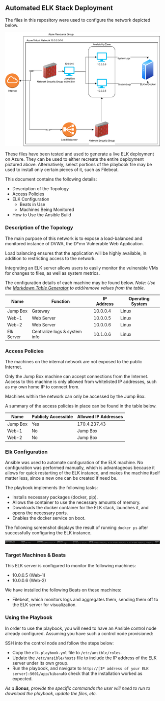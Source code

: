 ## Automated ELK Stack Deployment

The files in this repository were used to configure the network depicted below.

![Network Diagram](Images/ELK-Project-Diagram.png)

These files have been tested and used to generate a live ELK deployment on Azure. They can be used to either recreate the entire deployment pictured above. Alternatively, select portions of the playbook file may be used to install only certain pieces of it, such as Filebeat.

This document contains the following details:
- Description of the Topology
- Access Policies
- ELK Configuration
  - Beats in Use
  - Machines Being Monitored
- How to Use the Ansible Build


### Description of the Topology

The main purpose of this network is to expose a load-balanced and monitored instance of DVWA, the D*mn Vulnerable Web Application.

Load balancing ensures that the application will be highly available, in addition to restricting access to the network.

Integrating an ELK server allows users to easily monitor the vulnerable VMs for changes to files, as well as system metrics.

The configuration details of each machine may be found below.
_Note: Use the [Markdown Table Generator](http://www.tablesgenerator.com/markdown_tables) to add/remove values from the table_.

| Name       | Function                      | IP Address | Operating System |
| ---------- | ----------------------------- | ---------- | ---------------- |
| Jump Box   | Gateway                       | 10.0.0.4   | Linux            |
| Web-1      | Web Server                    | 10.0.0.5   | Linux            |
| Web-2      | Web Server                    | 10.0.0.6   | Linux            |
| Elk Server | Centralize logs & system info | 10.1.0.6   | Linux            |

### Access Policies

The machines on the internal network are not exposed to the public Internet. 

Only the Jump Box machine can accept connections from the Internet. Access to this machine is only allowed from whitelisted IP addresses, such as my own home IP to connect from.

Machines within the network can only be accessed by the Jump Box.

A summary of the access policies in place can be found in the table below.

| Name     | Publicly Accessible | Allowed IP Addresses |
| -------- | ------------------- | -------------------- |
| Jump Box | Yes                 | 170.4.237.43         |
| Web-1    | No                  | Jump Box             |
| Web-2    | No                  | Jump Box             |

### Elk Configuration

Ansible was used to automate configuration of the ELK machine. No configuration was performed manually, which is advantageous because it allows for quick restarting of the ELK instance, and makes the machine itself matter less, since a new one can be created if need be.

The playbook implements the following tasks:
- Installs necessary packages (docker, pip).
- Allows the container to use the necessary amounts of memory.
- Downloads the docker container for the ELK stack, launches it, and opens the necessary ports.
- Enables the docker service on boot.

The following screenshot displays the result of running `docker ps` after successfully configuring the ELK instance.

![docker ps output](Images/docker_ps_output.png)

### Target Machines & Beats
This ELK server is configured to monitor the following machines:
- 10.0.0.5 (Web-1)
- 10.0.0.6 (Web-2)

We have installed the following Beats on these machines:
- Filebeat, which monitors logs and aggregates them, sending them off to the ELK server for visualization.

### Using the Playbook
In order to use the playbook, you will need to have an Ansible control node already configured. Assuming you have such a control node provisioned: 

SSH into the control node and follow the steps below:
- Copy the `elk-playbook.yml` file to `/etc/ansible/roles`.
- Update the `/etc/ansible/hosts` file to include the IP address of the ELK server under its own group.
- Run the playbook, and navigate to `http://[IP address of your ELK server]:5601/app/kibana`to check that the installation worked as expected.

_As a **Bonus**, provide the specific commands the user will need to run to download the playbook, update the files, etc._